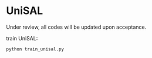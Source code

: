 # UniSAL

Under review, all codes will be updated upon acceptance.

train UniSAL:
```
python train_unisal.py
```

